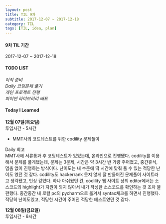 ```yaml
---
layout: post
title: TIL 9차
subtitle: 2017-12-07 ~ 2017-12-18
category: TIL
tags: [TIL, idea, plan]
---
```

<h4>9차 TIL 기간</h4>

2017-12-07 ~ 2017-12-18

<h4>TODO LIST</h4>

<i class="fa fa-check-square-o" aria-hidden="true"> 이직 준비</i><br/>
<i class="fa fa-check-square-o" aria-hidden="true"> Daily 코딩문제 풀기</i><br/>
<i class="fa fa-check-square-o" aria-hidden="true"> 개인 프로젝트 진행</i><br/>
<i class="fa fa-square-o" aria-hidden="true"> 파이썬 라이브러리 배포</i><br/>

<h4>Today I Learned</h4>

**12월 07일(목요일)**<br/>
투입시간 - 5시간
- MMT사의 코드테스트를 위한 codility 문제풀이

Daily 회고<br/>
MMT사에 서류통과 후 코딩테스트가 있었는데, 온라인으로 진행됐다. codility를 이용해서 문제를 풀게됐는데,
문제는 3문제, 시간은 약 3시간 반 가량 주어졌고, 중간휴식, 멈춤 없이 진행하는 방식이다.
난이도는 내 수준에 딱 시간에 맞춰 풀 수 있는 적당한 난이도 였던 것 같다. codility도 hackerrank 못지 않게 잘 만들어진
문제풀이 사이트라고 생각됐고, 인상 깊었다. 하나 아쉬웠던 건, codility 웹 사이트 상의 editor에서는 소스코드의 highlight가
지원이 되지 않아서 내가 작성한 소스코드를 확인하는 것 조차 불편했다. 중간중간 내 로컬 pc의 pycharm으로 옮겨서 syntax체크를
하면서 진행했다. 적당히 난이도있고, 적당한 시간이 주어진 적당한 테스트였던 것 같다.<br/>

**12월 08일(금요일)**<br/>
투입시간 - 6시간
- pycharm에서 remote 인터프리터 설정하는 post 업데이트
- coin.gg 2차 미팅 in 종로
- Editor for jekyll page on Github 프로젝트 구상

Daily 회고<br/>
개발환경 설정을 다시하고 있어서, pycharm remote 인터프리터를 docker로 하는 내 이전 post를 참고하려
했는데, 내가 쓴 글임에도 보면서 따라히가 쉽지 않아서 알아보기 쉽도록 업데이트 했다.<br/>
지난주에 이어서, 개인프로젝트를 위한 미팅을 진행했다. 생각보다 진도가 많이 나가지 않고 있는데,
아직 초반이라 그런 것 같다. 개발환경설정이 완료되고, 프로젝트에 모먼텀이 생기려면 인내가 필요할 것 같다.<br/>

**12월 09일(토요일)**<br/>
투입시간 - 3시간
- coin.gg 위키 문서 정리
- vue.js 튜토리얼 시작, 설치

Daily 회고<br/>
진행하고 있는 프로젝트 2개에 대해서 각각 진행했다. 하나는 문서작업, 하나는 튜토리얼을 진행하며
설치했다.<br/>

**12월 11일(월요일)**<br/>
투입시간 - 7시간
- PB사의 코드테스트
- MMT사 실무진 면접

Daily 회고<br/>
PB사에 서류통과 후 코딩테스트가 있었는데, 온라인으로 진행됐다. 따로 문제풀이 사이트를 사용하지 않고,
[https://ideone.com/](https://ideone.com)에서 실행시키는 것이 가능하도록 코드를 작성하는 방식이었다.
문제는 메일을 통해 시작시간에 전달되었고, 주어진 6시간 이후 테스트가 종료되는 식이다. 풀어야할 문제는 2문제였는데,
테스트는 전체적으로 지난번 보다 더 어렵게 느껴졌다. 1번 문제는 보통의 문제들처럼 그냥 문제의 description대로
작성하면 되는 것이었지만, 2번이 난이도가 있었다. 사실 학부 알고리즘 수업시간에 배운 것이 기억에 선명하다면 손쉽게 풀었겠지만,
그러지 못 했다. 2번 문제는 N-Queens의 변형이었고, 기본적으로 Backtracking에 쓰는 방법들을 적용해야 했다.
Brute-force하게 문제를 진행해서 memory overflow가 발생하는 코드를 작성할 수 밖에 없었다.
Backtracking 개념을 다시 한번 짚고 넘어가야겠다.
이후에, 바로 MMT사의 대면 면접 스케줄이 있어서, 아쉬움을 달랠 틈도 없이 이동했다.
면접은 썩 좋은 결과가 있을 것 같지않고, 면접 중 부족하다고 느낀 부분을 추가 적으로 준비해야 할 듯 싶다.

**12월 13일(수요일)**<br/>
투입시간 - 5시간
- 원티드 이력서 수정, 간략 자기소개 준비
- PB사 문제풀이 post(+ time complexity 분석, Backtracking 알고리즘 복습)

Daily 회고<br/>
PB사 다음 면접을 준비하면서, MMT사 면접 중 부족했다고 생각 됐던 부분들을 채우기 위해,
원티드 이력서를 더 상세히 수정하고(프로젝트별 기술스택 상세기술), 면중 중 말에 막힘이 없도록 하기 위해
간략한 자기소개를 준비했다.<br/>
또, 월요일에 진행한 PB사의 코딩테스트에 관해 추가 질문이 있을 것이라 예고되어 있었기 때문에,
작성한 소스코드에 대해서 다시 한번 복기하는 시간을 갖고, 이를 post했다. post하면서 월요일에 느꼈던 참담함과 스스로에 대한 멍청함을 다시 한번 느꼈다.<br/>


<h4>9차 TIL 회고</h4>

9차 TIL은 회사들에 지원하고, 면접과정 등의 이직과정을 같이 진행해서, 꾸준하게 진행되지 못했다.
하지만, 이직과정들 자체가 굉장히 큰 의미가 있었고, 그 과정에서 내 위치, 내가 무슨 노력을 더 해야 하는지,
나의 강점 등을 알 수 있었다. 과정 중에 있었던 코딩테스트들도 굉장히 유익했고, 이번 TIL 중
꾸준하게 진행된 것은 개인프로젝트가 점이다.